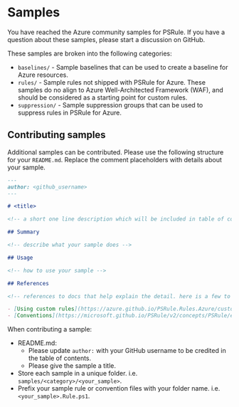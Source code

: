 # Samples

You have reached the Azure community samples for PSRule.
If you have a question about these samples, please start a discussion on GitHub.

These samples are broken into the following categories:

- `baselines/` - Sample baselines that can be used to create a baseline for Azure resources.
- `rules/` - Sample rules not shipped with PSRule for Azure.
  These samples do no align to Azure Well-Architected Framework (WAF),
  and should be considered as a starting point for custom rules.
- `suppression/` - Sample suppression groups that can be used to suppress rules in PSRule for Azure.

## Contributing samples

Additional samples can be contributed.
Please use the following structure for your `README.md`.
Replace the comment placeholders with details about your sample.

```markdown
---
author: <github_username>
---

# <title>

<!-- a short one line description which will be included in table of contents -->

## Summary

<!-- describe what your sample does -->

## Usage

<!-- how to use your sample -->

## References

<!-- references to docs that help explain the detail. here is a few to get started, but remove if they are not relevant. -->

- [Using custom rules](https://azure.github.io/PSRule.Rules.Azure/customization/using-custom-rules/)
- [Conventions](https://microsoft.github.io/PSRule/v2/concepts/PSRule/en-US/about_PSRule_Conventions/#including-with-options)
```

When contributing a sample:

- README.md:
  - Please update `author:` with your GitHub username to be credited in the table of contents.
  - Please give the sample a title.
- Store each sample in a unique folder. i.e. `samples/<category>/<your_sample>`.
- Prefix your sample rule or convention files with your folder name. i.e. `<your_sample>.Rule.ps1`.
